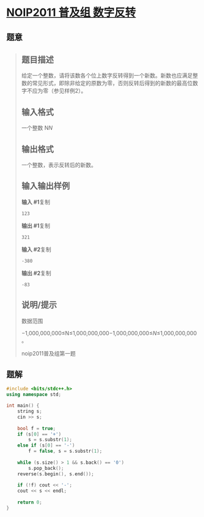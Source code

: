 #  [NOIP2011 普及组 数字反转](https://www.luogu.com.cn/problem/P1307)

## 题意

>   ## 题目描述
>
>   给定一个整数，请将该数各个位上数字反转得到一个新数。新数也应满足整数的常见形式，即除非给定的原数为零，否则反转后得到的新数的最高位数字不应为零（参见样例2）。
>
>   ## 输入格式
>
>   一个整数 N*N*
>
>   ## 输出格式
>
>   一个整数，表示反转后的新数。
>
>   ## 输入输出样例
>
>   **输入 #1**复制
>
>   ```
>   123
>   ```
>
>   **输出 #1**复制
>
>   ```
>   321
>   ```
>
>   **输入 #2**复制
>
>   ```
>   -380
>   ```
>
>   **输出 #2**复制
>
>   ```
>   -83
>   ```
>
>   ## 说明/提示
>
>   数据范围
>
>   −1,000,000,000≤N≤1,000,000,000−1,000,000,000≤*N*≤1,000,000,000。
>
>   noip2011普及组第一题

## 题解



```c++
#include <bits/stdc++.h>
using namespace std;

int main() {
    string s;
    cin >> s;
    
    bool f = true;
    if (s[0] == '+')
        s = s.substr(1);
    else if (s[0] == '-')
        f = false, s = s.substr(1);
        
    while (s.size() > 1 && s.back() == '0')
        s.pop_back();
    reverse(s.begin(), s.end());
    
    if (!f) cout << '-';
    cout << s << endl;
    
    return 0;
}
```



```python3

```

